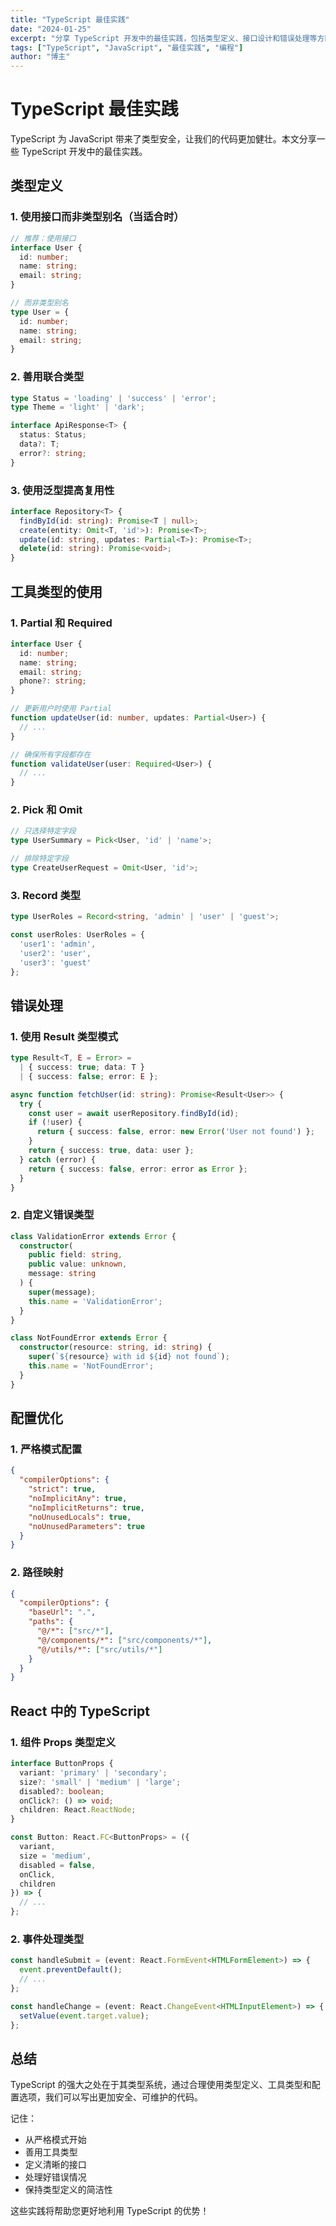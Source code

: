 ```yaml
---
title: "TypeScript 最佳实践"
date: "2024-01-25"
excerpt: "分享 TypeScript 开发中的最佳实践，包括类型定义、接口设计和错误处理等方面的经验。"
tags: ["TypeScript", "JavaScript", "最佳实践", "编程"]
author: "博主"
---
```


# TypeScript 最佳实践

TypeScript 为 JavaScript 带来了类型安全，让我们的代码更加健壮。本文分享一些 TypeScript 开发中的最佳实践。

## 类型定义

### 1. 使用接口而非类型别名（当适合时）

```typescript
// 推荐：使用接口
interface User {
  id: number;
  name: string;
  email: string;
}

// 而非类型别名
type User = {
  id: number;
  name: string;
  email: string;
}
```

### 2. 善用联合类型

```typescript
type Status = 'loading' | 'success' | 'error';
type Theme = 'light' | 'dark';

interface ApiResponse<T> {
  status: Status;
  data?: T;
  error?: string;
}
```

### 3. 使用泛型提高复用性

```typescript
interface Repository<T> {
  findById(id: string): Promise<T | null>;
  create(entity: Omit<T, 'id'>): Promise<T>;
  update(id: string, updates: Partial<T>): Promise<T>;
  delete(id: string): Promise<void>;
}
```

## 工具类型的使用

### 1. Partial 和 Required

```typescript
interface User {
  id: number;
  name: string;
  email: string;
  phone?: string;
}

// 更新用户时使用 Partial
function updateUser(id: number, updates: Partial<User>) {
  // ...
}

// 确保所有字段都存在
function validateUser(user: Required<User>) {
  // ...
}
```

### 2. Pick 和 Omit

```typescript
// 只选择特定字段
type UserSummary = Pick<User, 'id' | 'name'>;

// 排除特定字段
type CreateUserRequest = Omit<User, 'id'>;
```

### 3. Record 类型

```typescript
type UserRoles = Record<string, 'admin' | 'user' | 'guest'>;

const userRoles: UserRoles = {
  'user1': 'admin',
  'user2': 'user',
  'user3': 'guest'
};
```

## 错误处理

### 1. 使用 Result 类型模式

```typescript
type Result<T, E = Error> = 
  | { success: true; data: T }
  | { success: false; error: E };

async function fetchUser(id: string): Promise<Result<User>> {
  try {
    const user = await userRepository.findById(id);
    if (!user) {
      return { success: false, error: new Error('User not found') };
    }
    return { success: true, data: user };
  } catch (error) {
    return { success: false, error: error as Error };
  }
}
```

### 2. 自定义错误类型

```typescript
class ValidationError extends Error {
  constructor(
    public field: string,
    public value: unknown,
    message: string
  ) {
    super(message);
    this.name = 'ValidationError';
  }
}

class NotFoundError extends Error {
  constructor(resource: string, id: string) {
    super(`${resource} with id ${id} not found`);
    this.name = 'NotFoundError';
  }
}
```

## 配置优化

### 1. 严格模式配置

```json
{
  "compilerOptions": {
    "strict": true,
    "noImplicitAny": true,
    "noImplicitReturns": true,
    "noUnusedLocals": true,
    "noUnusedParameters": true
  }
}
```

### 2. 路径映射

```json
{
  "compilerOptions": {
    "baseUrl": ".",
    "paths": {
      "@/*": ["src/*"],
      "@/components/*": ["src/components/*"],
      "@/utils/*": ["src/utils/*"]
    }
  }
}
```

## React 中的 TypeScript

### 1. 组件 Props 类型定义

```typescript
interface ButtonProps {
  variant: 'primary' | 'secondary';
  size?: 'small' | 'medium' | 'large';
  disabled?: boolean;
  onClick?: () => void;
  children: React.ReactNode;
}

const Button: React.FC<ButtonProps> = ({
  variant,
  size = 'medium',
  disabled = false,
  onClick,
  children
}) => {
  // ...
};
```

### 2. 事件处理类型

```typescript
const handleSubmit = (event: React.FormEvent<HTMLFormElement>) => {
  event.preventDefault();
  // ...
};

const handleChange = (event: React.ChangeEvent<HTMLInputElement>) => {
  setValue(event.target.value);
};
```

## 总结

TypeScript 的强大之处在于其类型系统，通过合理使用类型定义、工具类型和配置选项，我们可以写出更加安全、可维护的代码。

记住：
- 从严格模式开始
- 善用工具类型
- 定义清晰的接口
- 处理好错误情况
- 保持类型定义的简洁性

这些实践将帮助您更好地利用 TypeScript 的优势！
